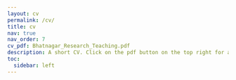 ```yaml
---
layout: cv
permalink: /cv/
title: cv
nav: true
nav_order: 7
cv_pdf: Bhatnagar_Research_Teaching.pdf
description: A short CV. Click on the pdf button on the top right for a more complete version. 
toc:
  sidebar: left
---
```

